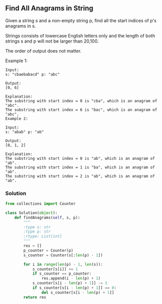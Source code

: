 ## Find All Anagrams in String

Given a string s and a non-empty string p, find all the start indices of p's anagrams in s.

Strings consists of lowercase English letters only and the length of both strings s and p will not be larger than 20,100.

The order of output does not matter.

Example 1:
```
Input:
s: "cbaebabacd" p: "abc"

Output:
[0, 6]

Explanation:
The substring with start index = 0 is "cba", which is an anagram of "abc".
The substring with start index = 6 is "bac", which is an anagram of "abc".
Example 2:

Input:
s: "abab" p: "ab"

Output:
[0, 1, 2]

Explanation:
The substring with start index = 0 is "ab", which is an anagram of "ab".
The substring with start index = 1 is "ba", which is an anagram of "ab".
The substring with start index = 2 is "ab", which is an anagram of "ab".
```

### Solution

```python
from collections import Counter

class Solution(object):
    def findAnagrams(self, s, p):
        """
        :type s: str
        :type p: str
        :rtype: List[int]
        """
        res = []
        p_counter = Counter(p)
        s_counter = Counter(s[:len(p) - 1])

        for i in range(len(p) - 1, len(s)):
            s_counter[s[i]] += 1
            if s_counter == p_counter:
                res.append(i - len(p) + 1)
            s_counter[s[i - len(p) + 1]] -= 1
            if s_counter[s[i - len(p) + 1]] == 0:
                del s_counter[s[i - len(p) + 1]]
        return res
```
